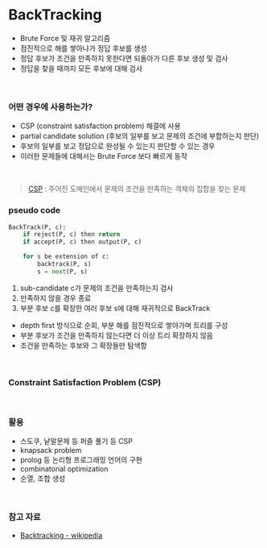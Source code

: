 # BackTracking
* Brute Force 및 재귀 알고리즘
* 점진적으로 해를 쌓아나가 정답 후보를 생성
* 정답 후보가 조건을 만족하지 못한다면 되돌아가 다른 후보 생성 및 검사
* 정답을 찾을 때까지 모든 후보에 대해 검사

<br/>

### 어떤 경우에 사용하는가?
* CSP (constraint satisfaction problem) 해결에 사용
* partial candidate solution (후보의 일부를 보고 문제의 조건에 부합하는지 판단)
* 후보의 일부를 보고 정답으로 완성될 수 있는지 판단할 수 있는 경우
* 이러한 문제들에 대해서는 Brute Force 보다 빠르게 동작

<br/>

> [CSP](https://en.wikipedia.org/wiki/Constraint_satisfaction_problem) : 주어진 도메인에서 문제의 조건을 만족하는 객체의 집합을 찾는 문제

### pseudo code
```python
BackTrack(P, c):
    if reject(P, c) then return
    if accept(P, c) then output(P, c)

    for s be extension of c:
        backtrack(P, s)
        s = next(P, s)
```
1. sub-candidate c가 문제의 조건을 만족하는지 검사
2. 만족하지 않을 경우 종료
3. 부분 후보 c를 확장한 여러 후보 s에 대해 재귀적으로 BackTrack

* depth first 방식으로 순회, 부분 해를 점진적으로 쌓아가며 트리를 구성
* 부분 후보가 조건을 만족하지 않는다면 더 이상 트리 확장하지 않음
* 조건을 만족하는 후보와 그 확장들만 탐색함


<br/>


### Constraint Satisfaction Problem (CSP)



<br/>

### 활용
* 스도쿠, 낱말문제 등 퍼즐 풀기 등 CSP
* knapsack problem
* prolog 등 논리형 프로그래밍 언어의 구현
* combinatorial optimization
* 순열, 조합 생성

<br/>

### 참고 자료
* [Backtracking - wikipedia](https://en.wikipedia.org/wiki/Backtracking)